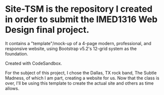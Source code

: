 # Site-TSM is the repository I created in order to submit the IMED1316 Web Design final project. 
It contains a "template"/mock-up of a 4-page modern, professional, and responsive website, using Bootstrap v5.2's 12-grid system as the foundation.

Created with CodeSandbox.

For the subject of this project, I chose the Dallas, TX rock band, The Subtle Madness, of which I am part, creating a website for us.  Now that the class is over, I'll be using this template to create the actual site and others as time allows.
